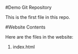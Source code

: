 #Demo Git Repository

This is the first file in this repo.

#Website Contents

Here are the files in the website:

1. index.html
